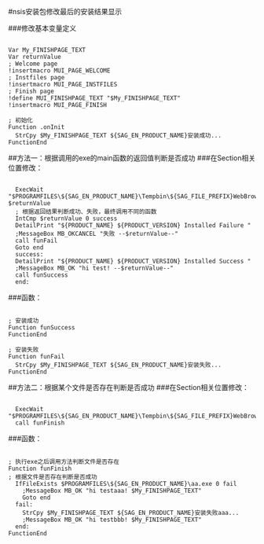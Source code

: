 #nsis安装包修改最后的安装结果显示 

###修改基本变量定义 
<pre><code>
Var My_FINISHPAGE_TEXT 
Var returnValue 
; Welcome page 
!insertmacro MUI_PAGE_WELCOME 
; Instfiles page 
!insertmacro MUI_PAGE_INSTFILES 
; Finish page 
!define MUI_FINISHPAGE_TEXT "$My_FINISHPAGE_TEXT" 
!insertmacro MUI_PAGE_FINISH 

; 初始化 
Function .onInit 
  StrCpy $My_FINISHPAGE_TEXT ${SAG_EN_PRODUCT_NAME}安装成功... 
FunctionEnd 
</code></pre>

##方法一：根据调用的exe的main函数的返回值判断是否成功 
###在Section相关位置修改： 
<pre><code>
  ExecWait "$PROGRAMFILES\${SAG_EN_PRODUCT_NAME}\Tempbin\${SAG_FILE_PREFIX}WebBrowserDemo.exe" $returnValue 
  ; 根据返回结果判断成功、失败，最终调用不同的函数 
  IntCmp $returnValue 0 success 
  DetailPrint "${PRODUCT_NAME} ${PRODUCT_VERSION} Installed Failure " 
  ;MessageBox MB_OKCANCEL "失败 --$returnValue--" 
  call funFail 
  Goto end 
  success: 
  DetailPrint "${PRODUCT_NAME} ${PRODUCT_VERSION} Installed Success " 
  ;MessageBox MB_OK "hi test! --$returnValue--" 
  call funSuccess 
  end: 
</code></pre>
###函数： 
<pre><code>
; 安装成功 
Function funSuccess 
FunctionEnd 

; 安装失败 
Function funFail 
  StrCpy $My_FINISHPAGE_TEXT ${SAG_EN_PRODUCT_NAME}安装失败... 
FunctionEnd 
</code></pre>

##方法二：根据某个文件是否存在判断是否成功 
###在Section相关位置修改： 
<pre><code>
  ExecWait "$PROGRAMFILES\${SAG_EN_PRODUCT_NAME}\Tempbin\${SAG_FILE_PREFIX}WebBrowserDemo.exe" 
  call funFinish 
</code></pre>
###函数： 
<pre><code>
; 执行exe之后调用方法判断文件是否存在 
Function funFinish 
; 根据文件是否存在判断是否成功 
  IfFileExists $PROGRAMFILES\${SAG_EN_PRODUCT_NAME}\aa.exe 0 fail 
    ;MessageBox MB_OK "hi testaaa! $My_FINISHPAGE_TEXT" 
    Goto end 
  fail: 
    StrCpy $My_FINISHPAGE_TEXT ${SAG_EN_PRODUCT_NAME}安装失败aaa... 
    ;MessageBox MB_OK "hi testbbb! $My_FINISHPAGE_TEXT" 
  end: 
FunctionEnd 
</code></pre>

